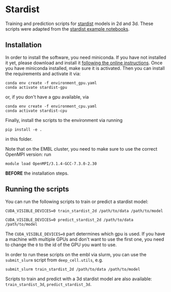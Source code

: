 # Stardist

Training and prediction scripts for [stardist](https://github.com/mpicbg-csbd/stardist) models in 2d and 3d.
These scripts were adapted from the [stardist example notebooks](https://github.com/mpicbg-csbd/stardist/tree/master/examples).

## Installation

In order to install the software, you need miniconda. If you have not installed it yet, please download and install it [following the online instructions](https://docs.conda.io/en/latest/miniconda.html).
Once you have miniconda installed, make sure it is activated. Then you can install the requirements and activate it via:
```
conda env create -f environment_gpu.yaml
conda activate stardist-gpu
```
or, if you don't have a gpu available, via
```
conda env create -f environment_cpu.yaml
conda activate stardist-cpu
```

Finally, install the scripts to the environment via running
```
pip install -e .
```
in this folder.


Note that on the EMBL cluster, you need to make sure to use the correct OpenMPI version: run
```
module load OpenMPI/3.1.4-GCC-7.3.0-2.30
```
**BEFORE** the installation steps.


## Running the scripts

You can run the following scripts to train or predict a stardist model:
```
CUDA_VISIBLE_DEVICES=0 train_stardist_2d /path/to/data /path/to/model
```
```
CUDA_VISIBLE_DEVICES=0 predict_stardist_2d /path/to/data /path/to/model
```

The `CUDA_VISIBLE_DEVICES=0` part determines which gpu is used. If you have a machine with multiple GPUs and don't want to
use the first one, you need to change the `0` to the id of the GPU you want to use.

In order to run these scripts on the embl via slurm, you can use the `submit_slurm` script from `deep_cell.utils`, e.g.
```
submit_slurm train_stardist_2d /path/to/data /path/to/model
```

Scripts to train and predict with a 3d stardist model are also available: `train_stardist_3d`, `predict_stardist_3d`.
